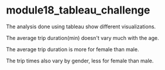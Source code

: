 # module18_tableau_challenge

The analysis done using tableau show different visualizations.

The average trip duration(min) doesn't vary much with the age.

The average trip duration is more for female than male.

The trip times also vary by gender, less for female than male.